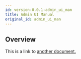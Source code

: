 ```yaml
---
id: version-0.0.1-admin_ui_man
title: Admin UI Manual
original_id: admin_ui_man
---
```


## Overview
This is a link to [another document.](intro/mission.md)  
